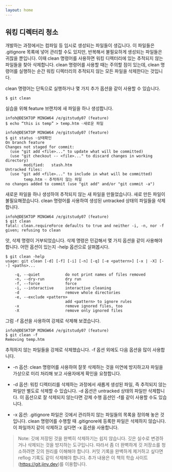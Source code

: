 ```yaml
---
layout: home
---
```

## 워킹 디렉터리 청소
개발하는 과정에서는 컴파일 등 임시로 생성되는 파일들이 생깁니다. 이 파일들은 .gitignore 목록에 넣어 관리할 수도 있지만, 반복해서 불필요하게 생성되는 파일들은 귀찮을 뿐입니다. 이때 clean 명령어를 사용하면 워킹 디렉터리에 있는 추적되지 않는 파일들을 찾아 삭제합니다. clean 명령어를 사용할 때는 주의할 점이 있는데, clean 명령어를 실행하는 순간 워킹 디렉터리의 추적되지 않는 모든 파일을 삭제한다는 것입니다.  

clean 명령어는 단독으로 실행하거나 몇 가지 추가 옵션을 같이 사용할 수 있습니다.  

```
$ git clean
```

실습을 위해 feature 브랜치에 새 파일을 하나 생성합니다.  

```
infoh@DESKTOP MINGW64 /e/gitstudy07 (feature)
$ echo “this is temp” > temp.htm ☜새로운 파일

infoh@DESKTOP MINGW64 /e/gitstudy07 (feature)
$ git status ☜상태확인
On branch feature
Changes not staged for commit:
  (use "git add <file>..." to update what will be committed)
  (use "git checkout -- <file>..." to discard changes in working directory)
        modified:   stash.htm
Untracked files:
  (use "git add <file>..." to include in what will be committed)
        temp.htm ☜ 추적하지 않는 파일
no changes added to commit (use "git add" and/or "git commit -a")

```

새로운 파일을 하나 생성하여 추적되지 않는 새 파일을 만들었습니다. 새로 만든 파일이 불필요해졌습니다. clean 명령어를 사용하여 생성된 untracked 상태의 파일들을 삭제합니다.  

```
infoh@DESKTOP MINGW64 /e/gitstudy07 (feature)
$ git clean
fatal: clean.requireForce defaults to true and neither -i, -n, nor -f given; refusing to clean

```

앗, 삭제 명령이 거부되었습니다. 삭제 명령은 민감해서 몇 가지 옵션을 같이 사용해야 합니다. 어떤 옵션이 있는지 -help 옵션으로 살펴봅시다.

```
$ git clean -help
usage: git clean [-d] [-f] [-i] [-n] [-q] [-e <pattern>] [-x | -X] [--] <paths>...

    -q, --quiet           do not print names of files removed
    -n, --dry-run         dry run
    -f, --force           force
    -i, --interactive     interactive cleaning
    -d                    remove whole directories
    -e, --exclude <pattern>
                          add <pattern> to ignore rules
    -x                    remove ignored files, too
    -X                    remove only ignored files

```

그럼 -f 옵션을 사용하여 강제로 삭제해 보겠습니다.

```
infoh@DESKTOP MINGW64 /e/gitstudy07 (feature)
$ git clean -f
Removing temp.htm
```

추적하지 않는 파일들을 강제로 삭제했습니다. -f 옵션 외에도 다음 옵션을 많이 사용합니다.

* -n 옵션: clean 명령어를 사용하여 잘못 삭제하는 것을 미연에 방지하고자 파일을 가상으로 미리 처리해 보고 사용자에게 확인을 요청합니다.

* -d 옵션: 워킹 디렉터리를 삭제하는 과정에서 새롭게 생성된 파일, 즉 추적되지 않는 파일만 별도로 삭제할 수 있습니다. -d 옵션은 untracked 상태의 파일만 삭제합니다. 이 옵션으로 잘 삭제되지 않는다면 강제 수행 옵션인 -f를 같이 사용할 수도 있습니다.

* -x 옵션: .gitignore 파일은 깃에서 관리하지 않는 파일들의 목록을 정의해 놓은 것입니다. clean 명령어를 수행할 때 .gitignore에 등록한 파일은 삭제하지 않습니다. 이 파일까지 같이 삭제하고 싶다면 -x 옵션을 사용합니다.

>Note: 깃에 저장된 것을 완벽히 삭제하기는 쉽지 않습니다. 깃은 실수로 변경하거나 삭제되는 것을 방지하는 도구입니다. 따라서 좀 더 완벽하게 깃 저장소를 청소하려면 깃의 원리를 이해해야 합니다. 커밋 기록을 완벽하게 제거하고 싶다면 reflog 기록도 같이 삭제해야 합니다. 추가 내용은 이 책의 학습 사이트(https://git.jiny.dev)를 이용합니다.  

<br><br>